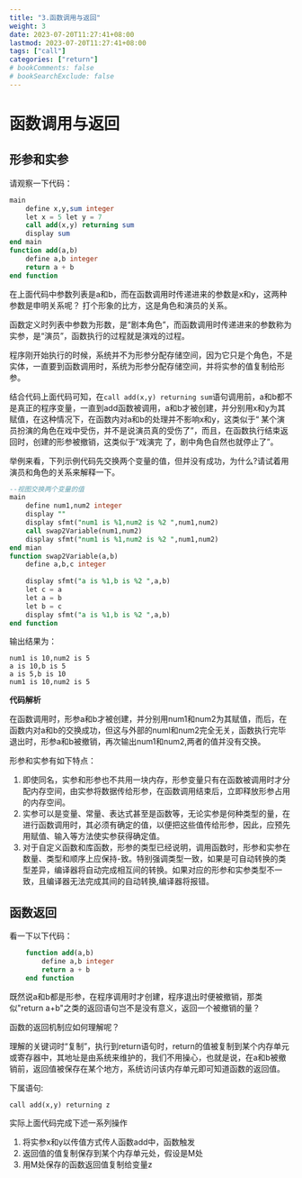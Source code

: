 ```yaml
---
title: "3.函数调用与返回"
weight: 3
date: 2023-07-20T11:27:41+08:00
lastmod: 2023-07-20T11:27:41+08:00
tags: ["call"]
categories: ["return"]
# bookComments: false
# bookSearchExclude: false
---
```


# 函数调用与返回

## 形参和实参

请观察一下代码：
```sql
main
    define x,y,sum integer
    let x = 5 let y = 7
    call add(x,y) returning sum
    display sum
end main
function add(a,b)
    define a,b integer
    return a + b
end function
```
在上面代码中参数列表是a和b，而在函数调用时传递进来的参数是x和y，这两种参数是申明关系呢？
打个形象的比方，这是角色和演员的关系。

函数定义时列表中参数为形数，是“剧本角色”，而函数调用时传递进来的参数称为实参，是“演员”，函数执行的过程就是演戏的过程。


程序刚开始执行的时候，系统并不为形参分配存储空间，因为它只是个角色，不是实体，一直要到函数调用时，系统为形参分配存储空间，并将实参的值复制给形参。

结合代码上面代码可知，在`call add(x,y) returning sum`语句调用前，a和b都不是真正的程序变量，一直到add函数被调用，a和b才被创建，并分别用x和y为其赋值，在这种情况下，在函数内对a和b的处理并不影响x和y，这类似于“ 某个演员扮演的角色在戏中受伤，并不是说演员真的受伤了”，而且，在函数执行结束返回时，创建的形参被撤销，这类似于“戏演完
了，剧中角色自然也就停止了”。

举例来看，下列示例代码先交换两个变量的值，但并没有成功，为什么?请试着用演员和角色的关系来解释一下。

```sql
--视图交换两个变量的值
main
    define num1,num2 integer
    display ""
    display sfmt("num1 is %1,num2 is %2 ",num1,num2)
    call swap2Variable(num1,num2)
    display sfmt("num1 is %1,num2 is %2 ",num1,num2)
end mian
function swap2Variable(a,b)
    define a,b,c integer
    
    display sfmt("a is %1,b is %2 ",a,b)
    let c = a
    let a = b
    let b = c
    display sfmt("a is %1,b is %2 ",a,b)
end function
```
输出结果为：
```
num1 is 10,num2 is 5
a is 10,b is 5
a is 5,b is 10
num1 is 10,num2 is 5
```

**代码解析**

在函数调用时，形参a和b才被创建，并分别用num1和num2为其赋值，而后，在函数内对a和b的交换成功，但这与外部的numl和num2完全无关，函数执行完毕退出时，形参a和b被撤销，再次输出num1和num2,两者的值并没有交换。

形参和实参有如下特点：
1. 即使同名，实参和形参也不共用一块内存，形参变量只有在函数被调用时才分配内存空间，由实参将数据传给形参，在函数调用结束后，立即释放形参占用的内存空间。
2. 实参可以是变量、常量、表达式甚至是函数等，无论实参是何种类型的量，在进行函数调用时，其必须有确定的值，以便把这些值传给形参，因此，应预先用赋值、输入等方法使实参获得确定值。
3. 对于自定义函数和库函数，形参的类型已经说明，调用函数时，形参和实参在数量、类型和顺序上应保持-致。特别强调类型一致，如果是可自动转换的类型差异，编译器将自动完成相互间的转换。如果对应的形参和实参类型不一致，且编译器无法完成其间的自动转换,编译器将报错。

## 函数返回

看一下以下代码：

```sql
    function add(a,b)
        define a,b integer
        return a + b
    end function
```
既然说a和b都是形参，在程序调用时才创建，程序退出时便被撤销，那类似"return a+b"之类的返回语句岂不是没有意义，返回一个被撤销的量？

函数的返回机制应如何理解呢？

理解的关键词时“复制”，执行到return语句时，return的值被复制到某个内存单元或寄存器中，其地址是由系统来维护的，我们不用操心，也就是说，在a和b被撤销前，返回值被保存在某个地方，系统访问该内存单元即可知道函数的返回值。

下属语句:
```
call add(x,y) returning z
```

实际上面代码完成下述一系列操作
1. 将实参x和y以传值方式传人函数add中，函数触发
2. 返回值的值复制保存到某个内存单元处，假设是M处
3. 用M处保存的函数返回值复制给变量z


